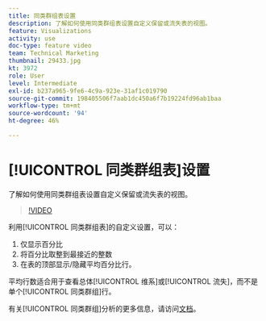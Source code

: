 ```yaml
---
title: 同类群组表设置
description: 了解如何使用同类群组表设置自定义保留或流失表的视图。
feature: Visualizations
activity: use
doc-type: feature video
team: Technical Marketing
thumbnail: 29433.jpg
kt: 3972
role: User
level: Intermediate
exl-id: b237a965-9fe6-4c9a-923e-31af1c019790
source-git-commit: 198405506f7aab1dc450a6f7b19224fd96ab1baa
workflow-type: tm+mt
source-wordcount: '94'
ht-degree: 46%

---
```


# [!UICONTROL 同类群组表]设置

了解如何使用同类群组表设置自定义保留或流失表的视图。

>[!VIDEO](https://video.tv.adobe.com/v/3430096/?quality=12&learn=on&captions=chi_hans)

利用[!UICONTROL 同类群组表]的自定义设置，可以：

1. 仅显示百分比
1. 将百分比取整到最接近的整数
1. 在表的顶部显示/隐藏平均百分比行。

平均行数适合用于查看总体[!UICONTROL 维系]或[!UICONTROL 流失]，而不是单个[!UICONTROL 同类群组]行。

有关[!UICONTROL 同类群组]分析的更多信息，请访问[文档](https://experienceleague.adobe.com/docs/analytics/analyze/analysis-workspace/visualizations/cohort-table/t-cohort.html?lang=zh-Hans)。
